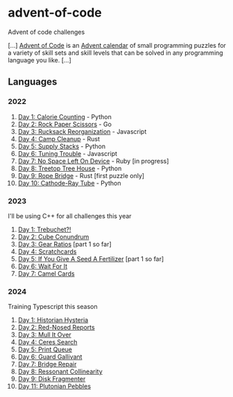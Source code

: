 # advent-of-code
Advent of code challenges

[...]
[Advent of Code](https://adventofcode.com/2022/about) is an [Advent calendar](https://en.wikipedia.org/wiki/Advent_calendar) of small programming puzzles for a variety of skill sets and skill levels that can be solved in any programming language you like.
[...]

## Languages

### 2022

1. [Day 1: Calorie Counting](https://github.com/lazaromenezes/advent-of-code/tree/main/2022/01) - Python
2. [Day 2: Rock Paper Scissors](https://github.com/lazaromenezes/advent-of-code/tree/main/2022/02) - Go
3. [Day 3: Rucksack Reorganization](https://github.com/lazaromenezes/advent-of-code/tree/main/2022/03) - Javascript
4. [Day 4: Camp Cleanup](https://github.com/lazaromenezes/advent-of-code/tree/main/2022/04) - Rust
5. [Day 5: Supply Stacks](https://github.com/lazaromenezes/advent-of-code/tree/main/2022/05) - Python
6. [Day 6: Tuning Trouble](https://github.com/lazaromenezes/advent-of-code/tree/main/2022/06) - Javascript
7. [Day 7: No Space Left On Device](https://github.com/lazaromenezes/advent-of-code/tree/main/2022/07) - Ruby [in progress]
8. [Day 8: Treetop Tree House](https://github.com/lazaromenezes/advent-of-code/tree/main/2022/08) - Python
9. [Day 9: Rope Bridge](https://github.com/lazaromenezes/advent-of-code/tree/main/2022/09) - Rust [first puzzle only]
10. [Day 10: Cathode-Ray Tube](https://github.com/lazaromenezes/advent-of-code/tree/main/2022/10) - Python

### 2023

I'll be using C++ for all challenges this year

1. [Day 1: Trebuchet?!](https://github.com/lazaromenezes/advent-of-code/tree/main/2023/01)
2. [Day 2: Cube Conundrum](https://github.com/lazaromenezes/advent-of-code/tree/main/2023/02)
3. [Day 3: Gear Ratios](https://github.com/lazaromenezes/advent-of-code/tree/main/2023/03) [part 1 so far]
4. [Day 4: Scratchcards](https://github.com/lazaromenezes/advent-of-code/tree/main/2023/04)
5. [Day 5: If You Give A Seed A Fertilizer](https://github.com/lazaromenezes/advent-of-code/tree/main/2023/05) [part 1 so far]
6. [Day 6: Wait For It](https://github.com/lazaromenezes/advent-of-code/tree/main/2023/06)
7. [Day 7: Camel Cards](https://github.com/lazaromenezes/advent-of-code/tree/main/2023/07)

### 2024

Training Typescript this season

1. [Day 1: Historian Hysteria](https://github.com/lazaromenezes/advent-of-code/tree/main/2024/src/01)
2. [Day 2: Red-Nosed Reports](https://github.com/lazaromenezes/advent-of-code/tree/main/2024/src/02)
3. [Day 3: Mull It Over](https://github.com/lazaromenezes/advent-of-code/tree/main/2024/src/03)
4. [Day 4: Ceres Search](https://github.com/lazaromenezes/advent-of-code/tree/main/2024/src/04)
5. [Day 5: Print Queue](https://github.com/lazaromenezes/advent-of-code/tree/main/2024/src/05)
6. [Day 6: Guard Gallivant](https://github.com/lazaromenezes/advent-of-code/tree/main/2024/src/06)
7. [Day 7: Bridge Repair](https://github.com/lazaromenezes/advent-of-code/tree/main/2024/src/07)
8. [Day 8: Ressonant Collinearity](https://github.com/lazaromenezes/advent-of-code/tree/main/2024/src/08)
9. [Day 9: Disk Fragmenter](https://github.com/lazaromenezes/advent-of-code/tree/main/2024/src/09)
11. [Day 11: Plutonian Pebbles](https://github.com/lazaromenezes/advent-of-code/tree/main/2024/src/11)
